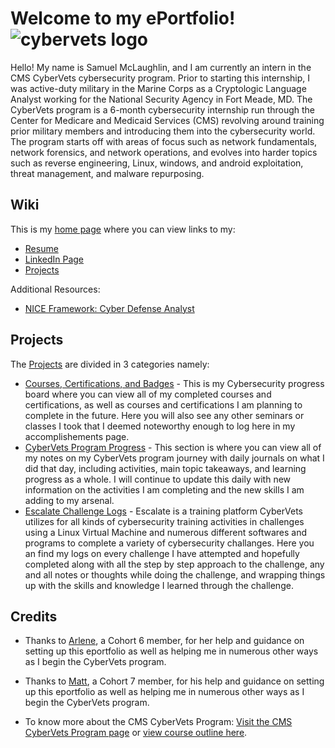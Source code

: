 # Welcome to my ePortfolio!![cybervets logo](https://user-images.githubusercontent.com/106770874/171731474-46e38e5b-0837-4254-bdee-0c74bca947a7.jpg)

Hello! My name is Samuel McLaughlin, and I am currently an intern in the CMS CyberVets cybersecurity program. Prior to starting this internship, I was active-duty military in the Marine Corps as a Cryptologic Language Analyst working for the National Security Agency in Fort Meade, MD. The CyberVets program is a 6-month cybersecurity internship run through the Center for Medicare and Medicaid Services (CMS) revolving around training prior military members and introducing them into the cybersecurity world. The program starts off with areas of focus such as network fundamentals, network forensics, and network operations, and evolves into harder topics such as reverse engineering, Linux, windows, and android exploitation, threat management, and malware repurposing.  

## Wiki

This is my [home page](https://github.com/SamuelMc24/CyberVets-ePortfolio/wiki) where you can view links to my:
* [Resume](https://github.com/SamuelMc24/CyberVets-ePortfolio/wiki/My-Resume) 
* [LinkedIn Page](https://www.linkedin.com/in/samuel-mclaughlin-45680b23a) 
* [Projects](https://github.com/SamuelMc24/CyberVets-ePortfolio/projects?type=beta) 

Additional Resources:
* [NICE Framework: Cyber Defense Analyst](https://niccs.cisa.gov/workforce-development/cyber-security-workforce-framework/workroles?name=All&id=PR-CDA-001)


## Projects

The [Projects](https://github.com/SamuelMc24/CyberVets-ePortfolio/projects?type=beta) are divided in 3 categories namely:
* [Courses, Certifications, and Badges](https://github.com/users/SamuelMc24/projects/3) - This is my Cybersecurity progress board where you can view all of my completed courses and certifications, as well as courses and certifications I am planning to complete in the future. Here you will also see any other seminars or classes I took that I deemed noteworthy enough to log here in my accomplishements page. 
* [CyberVets Program Progress](https://github.com/users/SamuelMc24/projects/2) - This section is where you can view all of my notes on my CyberVets program journey with daily journals on what I did that day, including activities, main topic takeaways, and learning progress as a whole. I will continue to update this daily with new information on the activities I am completing and the new skills I am adding to my arsenal.
* [Escalate Challenge Logs](https://github.com/users/SamuelMc24/projects/1) - Escalate is a training platform CyberVets utilizes for all kinds of cybersecurity training activities in challenges using a Linux Virtual Machine and numerous different softwares and programs to complete a variety of cybersecurity challanges. Here you an find my logs on every challenge I have attempted and hopefully completed along with all the step by step approach to the challenge, any and all notes or thoughts while doing the challenge, and wrapping things up with the skills and knowledge I learned through the challenge. 




## Credits

* Thanks to [Arlene](https://github.com/apinste/CyberVets_ePortfolio), a Cohort 6 member, for her help and guidance on setting up this eportfolio as well as helping me in numerous other ways as I begin the CyberVets program.
* Thanks to [Matt](https://github.com/ellismj/CyberVets-ePortfolio), a Cohort 7 member, for his help and guidance on setting up this eportfolio as well as helping me in numerous other ways as I begin the CyberVets program.

* To know more about the CMS CyberVets Program: [Visit the CMS CyberVets Program page](https://www.cms.gov/about-cms/careers-cms/cms-cybervets-program) or [view course outline here](https://www.cms.gov/files/document/cms-cybervet-course-outline.pdf).

